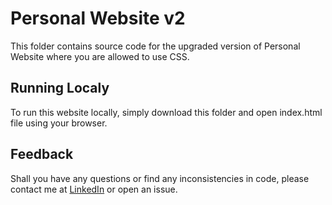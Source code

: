 # Personal Website v2

This folder contains source code for the upgraded version of Personal Website where you are allowed to use CSS.

## Running Localy
To run this website locally, simply download this folder and open index.html file using your browser.

## Feedback
Shall you have any questions or find any inconsistencies in code, please contact me at [LinkedIn](https://www.linkedin.com/in/anatoly-ryabchenko/) or open an issue.
